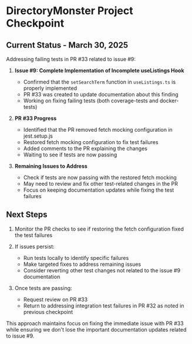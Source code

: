 # DirectoryMonster Project Checkpoint

## Current Status - March 30, 2025

Addressing failing tests in PR #33 related to issue #9:

1. **Issue #9: Complete Implementation of Incomplete useListings Hook**
   - Confirmed that the `setSearchTerm` function in `useListings.ts` is properly implemented
   - PR #33 was created to update documentation about this finding
   - Working on fixing failing tests (both coverage-tests and docker-tests)

2. **PR #33 Progress**
   - Identified that the PR removed fetch mocking configuration in jest.setup.js
   - Restored fetch mocking configuration to fix test failures
   - Added comments to the PR explaining the changes
   - Waiting to see if tests are now passing

3. **Remaining Issues to Address**
   - Check if tests are now passing with the restored fetch mocking
   - May need to review and fix other test-related changes in the PR
   - Focus on keeping documentation updates while fixing the test failures

## Next Steps

1. Monitor the PR checks to see if restoring the fetch configuration fixed the test failures
2. If issues persist:
   - Run tests locally to identify specific failures
   - Make targeted fixes to address remaining issues
   - Consider reverting other test changes not related to the issue #9 documentation

3. Once tests are passing:
   - Request review on PR #33
   - Return to addressing integration test failures in PR #32 as noted in previous checkpoint

This approach maintains focus on fixing the immediate issue with PR #33 while ensuring we don't lose the important documentation updates related to issue #9.
